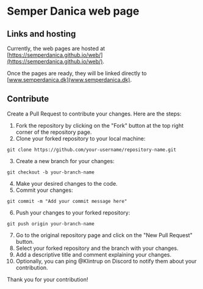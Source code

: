 # Semper Danica web page

## Links and hosting

Currently, the web pages are hosted at [https://semperdanica.github.io/web/](https://semperdanica.github.io/web/).

Once the pages are ready, they will be linked directly to [www.semperdanica.dk](www.semperdanica.dk).

## Contribute

Create a Pull Request to contribute your changes. Here are the steps:

1. Fork the repository by clicking on the "Fork" button at the top right corner of the repository page.
2. Clone your forked repository to your local machine:
  ```
  git clone https://github.com/your-username/repository-name.git
  ```
3. Create a new branch for your changes:
  ```
  git checkout -b your-branch-name
  ```
4. Make your desired changes to the code.
5. Commit your changes:
  ```
  git commit -m "Add your commit message here"
  ```
6. Push your changes to your forked repository:
  ```
  git push origin your-branch-name
  ```
7. Go to the original repository page and click on the "New Pull Request" button.
8. Select your forked repository and the branch with your changes.
9. Add a descriptive title and comment explaining your changes.
10. Optionally, you can ping @Klintrup on Discord to notify them about your contribution.

Thank you for your contribution!
